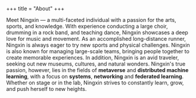+++
title = "About"
+++

Meet Ningxin &mdash; a multi-faceted individual with a passion for the arts, sports, and knowledge. With experience conducting a large choir, drumming in a rock band, and teaching dance, Ningxin showcases a deep love for music and movement. As an accomplished long-distance runner, Ningxin is always eager to try new sports and physical challenges. Ningxin is also known for managing large-scale teams, bringing people together to create memorable experiences. In addition, Ningxin is an avid traveler, seeking out new museums, cultures, and natural wonders. Ningxin's true passion, however, lies in the fields of **metaverse** and **distributed machine learning**, with a focus on **systems**, **networking** and **federated learning**. Whether on stage or in the lab, Ningxin strives to constantly learn, grow, and push herself to new heights.
